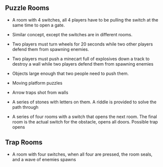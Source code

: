 ## Puzzle Rooms ##

  * A room with 4 switches, all 4 players have to be pulling the switch at the same time to open a gate.

  * Similar concept, except the switches are in different rooms.

  * Two players must turn wheels for 20 seconds while two other players defend them from spawning enemies.

  * Two players must push a minecart full of explosives down a track to destroy a wall while two players defend them from spawning enemies

  * Objects large enough that two people need to push them.

  * Moving platform puzzles

  * Arrow traps shot from walls

  * A series of stones with letters on them. A riddle is provided to solve the path through

  * A series of four rooms with a switch that opens the next room. The final room is the actual switch for the obstacle, opens all doors. Possible trap opens

## Trap Rooms ##

  * A room with four switches, when all four are pressed, the room seals, and a wave of enemies spawns